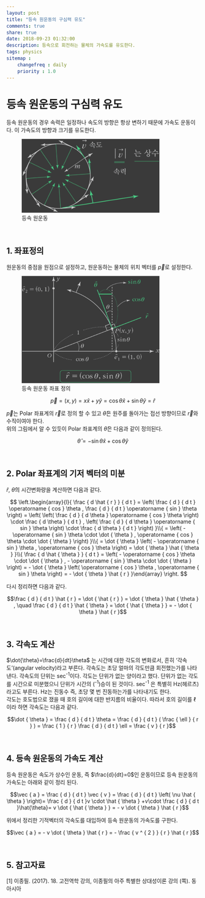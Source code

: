 ```yaml
---
layout: post
title: "등속 원운동의 구심력 유도"
comments: true
share: true
date: 2018-09-23 01:32:00
description: 등속으로 회전하는 물체의 가속도를 유도한다.
tags: physics
sitemap :
    changefreq : daily
    priority : 1.0
---
```


# 등속 원운동의 구심력 유도

등속 원운동의 경우 속력은 일정하나 속도의 방향은 항상 변하기 때문에 가속도 운동이다. 이 가속도의 방향과 크기를 유도한다.
<figure>
    <img src='/assets/images/CentripetalForce/rotate_vector_onedork.png' alt='등속 원운동 그림' width="360" />
    <figcaption class="figure-caption">등속 원운동</figcaption>
</figure>

<br>

## 1. 좌표정의

원운동의 중점을 원점으로 설정하고, 원운동하는 물체의 위치 벡터를 $\vec{p}$로 설정한다.

<figure>
    <img src='/assets/images/CentripetalForce/rotate_coordinate_onedork.png' alt='등속 원운동 좌표 정의' width="360" />
    <figcaption class="figure-caption">등속 원운동 좌표 정의</figcaption>
</figure>


$$\vec{p} = \left( x, y \right)= x \hat{x} + y \hat{y} = \cos{\theta}\hat{x} + \sin{\theta}\hat{y}=\hat{r}$$

$\vec{p}$는 Polar 좌표계의 $\vec{r}$로 정의 할 수 있고 $\hat{\theta}$은 원주를 돌아가는 접선 방향이므로 $\vec{r}$와 수직이여야 한다.  
위의 그림에서 알 수 있듯이 Polar 좌표계의 $\hat{\theta}$은 다음과 같이 정의된다.  

$$\hat{\theta} = -\sin{\theta}\hat{x} + \cos{\theta}\hat{y}$$

<br>

## 2. Polar 좌표계의 기저 벡터의 미분

$\hat{r}$, $\hat{\theta}$의 시간변화량을 계산하면 다음과 같다.  

$$
\left.\begin{array}{l}{ \frac { d \hat { r } } { d t } = \left( \frac { d } { d t } \operatorname { cos } \theta , \frac { d } { d t } \operatorname { sin } \theta \right) = \left( \left( \frac { d } { d \theta } \operatorname { cos } \theta \right) \cdot \frac { d \theta } { d t } , \left( \frac { d } { d \theta } \operatorname { sin } \theta \right) \cdot \frac { d \theta } { d t } \right) }\\{ = \left( - \operatorname { sin } \theta \cdot \dot { \theta } , \operatorname { cos } \theta \cdot \dot { \theta } \right) }\\{ = \dot { \theta } \left( - \operatorname { sin } \theta , \operatorname { cos } \theta \right) = \dot { \theta } \hat { \theta } }\\{ \frac { d \hat { \theta } } { d t } = \left( - \operatorname { cos } \theta \cdot \dot { \theta } , - \operatorname { sin } \theta \cdot \dot { \theta } \right) = - \dot { \theta } \left( \operatorname { cos } \theta , \operatorname { sin } \theta \right) = - \dot { \theta } \hat { r } }\end{array} \right.
$$

다시 정리하면 다음과 같다.  

$$\frac { d } { d t } \hat { r } = \dot { \hat { r } } = \dot { \theta } \hat { \theta } , \quad \frac { d } { d t } \hat { \theta } = \dot { \hat { \theta } } = - \dot { \theta } \hat { r }$$

<br>

## 3. 각속도 계산

$\dot{\theta}=\frac{d}{dt}\theta$ 는 시간에 대한 각도의 변화로서, 흔히 ‘각속도’(angular velocity)라고 부른다. 각속도는 초당 얼마의 각도만큼 회전했는가를 나타낸다. 각속도의 단위는 sec<sup>-1</sup>이다. 각도는 단위가 없는 양이라고 했다. 단위가 없는 각도를 시간으로 미분했으니 단위가 시간의 (<sup>-1</sup>)승이 된 것이다. sec<sup>-1</sup> 은 특별히 Hz(헤르츠)라고도 부른다. Hz는 진동수 즉, 초당 몇 번 진동하는가를 나타내기도 한다.  
각도는 호도법으로 쟀을 때 호의 길이에 대한 반지름의 비율이다. 따라서 호의 길이를 $\ell$ 이라 하면 각속도는 다음과 같다.  

$$\dot { \theta } = \frac { d } { d t } \theta = \frac { d } { d t } ( \frac { \ell } { r } ) = \frac { 1 } { r } \frac { d } { d t } \ell = \frac { v } { r }$$

<br>

## 4. 등속 원운동의 가속도 계산

등속 원운동은 속도가 상수인 운동, 즉 $\frac{d}{dt}=0$인 운동이므로 등속 원운동의 가속도는 아래와 같이 정리 된다.  

$$\vec { a } = \frac { d } { d t } \vec { v } = \frac { d } { d t } \left( \nu \hat { \theta } \right)= \frac { d } { d t }v \cdot \hat { \theta } +v\cdot \frac { d } { d t }\hat{\theta}= v \dot { \hat { \theta } } = - v \dot { \theta } \hat { r }$$  

위에서 정리한 기적벡터의 각속도를 대입하여 등속 원운동의 가속도를 구한다.  

$$\vec { a } = - v \dot { \theta } \hat { r } = - \frac { v ^ { 2 } } { r } \hat { r }$$

<br>

## 5. 참고자료
[1] 이종필. (2017). 18. 고전역학 강의, 이종필의 아주 특별한 상대성이론 강의 (쪽). 동아시아